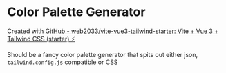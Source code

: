 # Color Palette Generator

Created with [GitHub - web2033/vite-vue3-tailwind-starter: Vite + Vue 3 + Tailwind CSS (starter) ⚡](https://github.com/web2033/vite-vue3-tailwind-starter)

Should be a fancy color palette generator that spits out either json, `tailwind.config.js` compatible or CSS